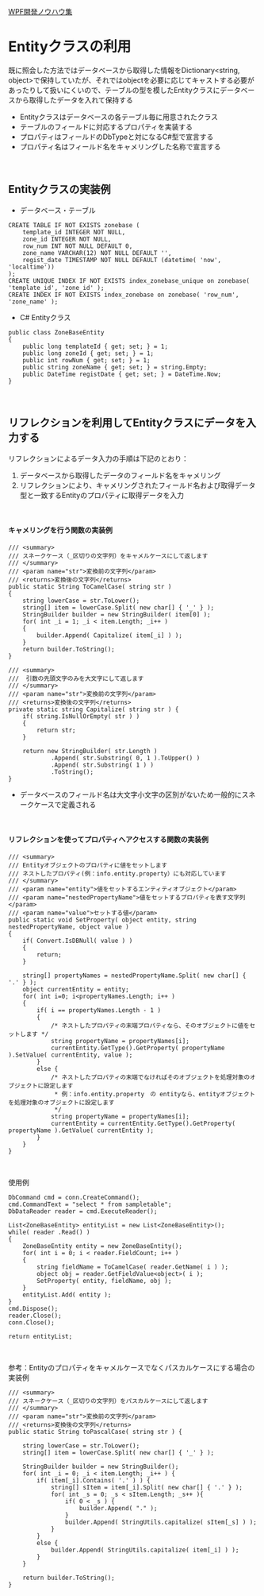 [WPF開発ノウハウ集](../index.md)
# Entityクラスの利用

既に照会した方法ではデータベースから取得した情報をDictionary<string, object>で保持していたが、それではobjectを必要に応じてキャストする必要があったりして扱いにくいので、テーブルの型を模したEntityクラスにデータベースから取得したデータを入れて保持する

- Entityクラスはデータベースの各テーブル毎に用意されたクラス
- テーブルのフィールドに対応するプロパティを実装する
- プロパティはフィールドのDbTypeと対になるC#型で宣言する
- プロパティ名はフィールド名をキャメリングした名称で宣言する

<br/>

## Entityクラスの実装例

- データベース・テーブル
```
CREATE TABLE IF NOT EXISTS zonebase (
    template_id INTEGER NOT NULL,
    zone_id INTEGER NOT NULL,
    row_num INT NOT NULL DEFAULT 0,
    zone_name VARCHAR(12) NOT NULL DEFAULT '',
    regist_date TIMESTAMP NOT NULL DEFAULT (datetime( 'now', 'localtime'))
);
CREATE UNIQUE INDEX IF NOT EXISTS index_zonebase_unique on zonebase( 'template_id', 'zone_id' );
CREATE INDEX IF NOT EXISTS index_zonebase on zonebase( 'row_num', 'zone_name' );
```
- C# Entityクラス
```
public class ZoneBaseEntity
{
    public long templateId { get; set; } = 1;
    public long zoneId { get; set; } = 1;
    public int rowNum { get; set; } = 1;
    public string zoneName { get; set; } = string.Empty;
    public DateTime registDate { get; set; } = DateTime.Now;
}
```

<br/>

## リフレクションを利用してEntityクラスにデータを入力する
リフレクションによるデータ入力の手順は下記のとおり：
1. データベースから取得したデータのフィールド名をキャメリング
2. リフレクションにより、キャメリングされたフィールド名および取得データ型と一致するEntityのプロパティに取得データを入力

<br/>

#### キャメリングを行う関数の実装例
```
/// <summary>
/// スネークケース（_区切りの文字列）をキャメルケースにして返します
/// </summary>
/// <param name="str">変換前の文字列</param>
/// <returns>変換後の文字列</returns>
public static String ToCamelCase( string str )
{
    string lowerCase = str.ToLower();
    string[] item = lowerCase.Split( new char[] { '_' } );
    StringBuilder builder = new StringBuilder( item[0] );
    for( int _i = 1; _i < item.Length; _i++ )
    {
        builder.Append( Capitalize( item[_i] ) );
    }
    return builder.ToString();
}

/// <summary>
///  引数の先頭文字のみを大文字にして返します
/// </summary>
/// <param name="str">変換前の文字列</param>
/// <returns>変換後の文字列</returns>
private static string Capitalize( string str ) {
    if( string.IsNullOrEmpty( str ) ) 
    {
        return str;
    }

    return new StringBuilder( str.Length )
            .Append( str.Substring( 0, 1 ).ToUpper() )
            .Append( str.Substring( 1 ) )
            .ToString();
}
```
- データベースのフィールド名は大文字小文字の区別がないため一般的にスネークケースで定義される

<br/>

#### リフレクションを使ってプロパティへアクセスする関数の実装例
```
/// <summary>
/// Entityオブジェクトのプロパティに値をセットします
/// ネストしたプロパティ(例：info.entity.property）にも対応しています
/// </summary>
/// <param name="entity">値をセットするエンティティオブジェクト</param>
/// <param name="nestedPropertyName">値をセットするプロパティを表す文字列</param>
/// <param name="value">セットする値</param>
public static void SetProperty( object entity, string nestedPropertyName, object value ) 
{
    if( Convert.IsDBNull( value ) ) 
    {
        return;
    }

    string[] propertyNames = nestedPropertyName.Split( new char[] { '.' } );
    object currentEntity = entity;
    for( int i=0; i<propertyNames.Length; i++ ) 
    {
        if( i == propertyNames.Length - 1 ) 
        {
            /* ネストしたプロパティの末端プロパティなら、そのオブジェクトに値をセットします */
            string propertyName = propertyNames[i];
            currentEntity.GetType().GetProperty( propertyName ).SetValue( currentEntity, value );
        }
        else {
            /* ネストしたプロパティの末端でなければそのオブジェクトを処理対象のオブジェクトに設定します
             * 例：info.entity.property　の entityなら、entityオブジェクトを処理対象のオブジェクトに設定します
             */
            string propertyName = propertyNames[i];
            currentEntity = currentEntity.GetType().GetProperty( propertyName ).GetValue( currentEntity );
        }
    }
}
```

<br/>

使用例
```
DbCommand cmd = conn.CreateCommand();
cmd.CommandText = "select * from sampletable";
DbDataReader reader = cmd.ExecuteReader();

List<ZoneBaseEntity> entityList = new List<ZoneBaseEntity>();
while( reader .Read() )
{
    ZoneBaseEntity entity = new ZoneBaseEntity();
    for( int i = 0; i < reader.FieldCount; i++ )
    {
        string fieldName = ToCamelCase( reader.GetName( i ) );
        object obj = reader.GetFieldValue<object>( i );
        SetProperty( entity, fieldName, obj );
    }
    entityList.Add( entity );
}
cmd.Dispose();
reader.Close();
conn.Close();

return entityList;
```

<br/>

参考：Entityのプロパティをキャメルケースでなくパスカルケースにする場合の実装例
```
/// <summary>
/// スネークケース（_区切りの文字列）をパスカルケースにして返します
/// </summary>
/// <param name="str">変換前の文字列</param>
/// <returns>変換後の文字列</returns>
public static String toPascalCase( string str ) {

    string lowerCase = str.ToLower();
    string[] item = lowerCase.Split( new char[] { '_' } );

    StringBuilder builder = new StringBuilder();
    for( int _i = 0; _i < item.Length; _i++ ) {
        if( item[_i].Contains( '.' ) ) {
            string[] sItem = item[_i].Split( new char[] { '.' } );
            for( int _s = 0; _s < sItem.Length; _s++ ){
                if( 0 < _s ) {
                    builder.Append( "." );
                }
                builder.Append( StringUtils.capitalize( sItem[_s] ) );
            }
        }
        else {
            builder.Append( StringUtils.capitalize( item[_i] ) );
        }
    }

    return builder.ToString();
}
```